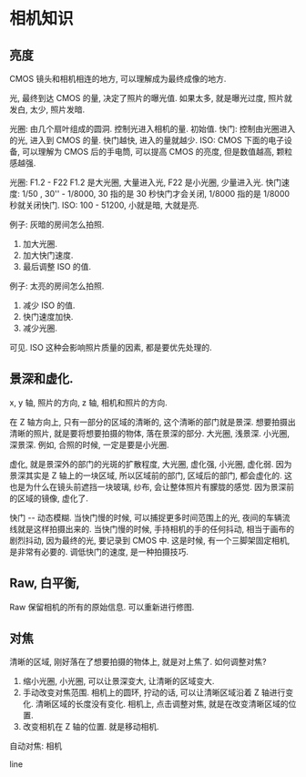 # 相机知识

## 亮度

CMOS 镜头和相机相连的地方, 可以理解成为最终成像的地方.

光, 最终到达 CMOS 的量, 决定了照片的曝光值. 如果太多, 就是曝光过度, 照片就发白, 太少, 照片发暗. 

光圈: 由几个扇叶组成的圆洞. 控制光进入相机的量. 初始值.
快门: 控制由光圈进入的光, 进入到 CMOS 的量. 快门越快, 进入的量就越少.
ISO: CMOS 下面的电子设备, 可以理解为 CMOS 后的手电筒, 可以提高 CMOS 的亮度, 但是数值越高, 颗粒感越强.

光圈: F1.2 - F22  F1.2 是大光圈, 大量进入光, F22 是小光圈, 少量进入光. 
快门速度: 1/50 , 30'' - 1/8000, 30 指的是 30 秒快门才会关闭, 1/8000 指的是 1/8000 秒就关闭快门.
ISO: 100 - 51200, 小就是暗, 大就是亮.

例子: 灰暗的房间怎么拍照.
1. 加大光圈.
2. 加大快门速度.
3. 最后调整 ISO 的值.

例子: 太亮的房间怎么拍照.
1. 减少 ISO 的值.
1. 快门速度加快.
1. 减少光圈.

可见. ISO 这种会影响照片质量的因素, 都是要优先处理的.


## 景深和虚化.

x, y 轴, 照片的方向, z 轴, 相机和照片的方向.

在 Z 轴方向上, 只有一部分的区域的清晰的, 这个清晰的部门就是景深.
想要拍摄出清晰的照片, 就是要将想要拍摄的物体, 落在景深的部分.
大光圈, 浅景深.
小光圈, 深景深.
例如, 合照的时候, 一定是要是小光圈.

虚化, 就是景深外的部门的光斑的扩散程度, 大光圈, 虚化强, 小光圈, 虚化弱.
因为景深其实是 Z 轴上的一块区域, 所以区域前的部门, 区域后的部门, 都会虚化的. 这也是为什么在镜头前遮挡一块玻璃, 纱布, 会让整体照片有朦胧的感觉. 因为景深前的区域的镜像, 虚化了.

快门 -- 动态模糊.
当快门慢的时候, 可以捕捉更多时间范围上的光, 夜间的车辆流线就是这样拍摄出来的.
当快门慢的时候, 手持相机的手的任何抖动, 相当于画布的剧烈抖动, 因为最终的光, 要记录到 CMOS 中. 这是时候, 有一个三脚架固定相机, 是非常有必要的.
调低快门的速度, 是一种拍摄技巧.

## Raw, 白平衡, 

Raw 保留相机的所有的原始信息. 可以重新进行修图.

## 对焦

清晰的区域, 刚好落在了想要拍摄的物体上, 就是对上焦了.
如何调整对焦?
1. 缩小光圈, 小光圈, 可以让景深变大, 让清晰的区域变大. 
1. 手动改变对焦范围. 相机上的圆环, 拧动的话, 可以让清晰区域沿着 Z 轴进行变化. 清晰区域的长度没有变化. 相机上, 点击调整对焦, 就是在改变清晰区域的位置.
1. 改变相机在 Z 轴的位置. 就是移动相机.

自动对焦: 相机






























line
